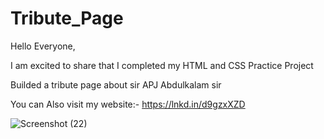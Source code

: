 # Tribute_Page

Hello Everyone,

I am excited to share that I completed my HTML and CSS Practice Project

Builded a tribute page about sir APJ Abdulkalam sir

You can Also visit my website:- https://lnkd.in/d9gzxXZD


![Screenshot (22)](https://user-images.githubusercontent.com/95423064/235301441-c673d8ff-a1a0-4045-9911-27626f235eea.png)
